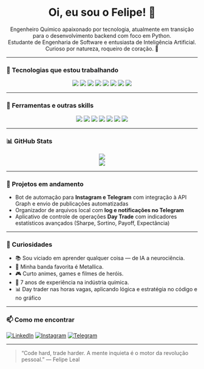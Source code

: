 <h1 align="center">Oi, eu sou o Felipe! 👋</h1>

<p align="center">
  Engenheiro Químico apaixonado por tecnologia, atualmente em transição para o desenvolvimento backend com foco em Python. <br>
  Estudante de Engenharia de Software e entusiasta de Inteligência Artificial. Curioso por natureza, roqueiro de coração. 🤘
</p>

---

### 🚀 Tecnologias que estou trabalhando

<p align="center">
  <img src="https://img.shields.io/badge/Python-3776AB?style=for-the-badge&logo=python&logoColor=white"/>
  <img src="https://img.shields.io/badge/Flask-000000?style=for-the-badge&logo=flask&logoColor=white"/>
  <img src="https://img.shields.io/badge/Django-092E20?style=for-the-badge&logo=django&logoColor=white"/>
  <img src="https://img.shields.io/badge/Node.js-43853D?style=for-the-badge&logo=node.js&logoColor=white">
  <img src="https://img.shields.io/badge/FastAPI-009688?style=for-the-badge&logo=fastapi&logoColor=white"/>
  <img src="https://img.shields.io/badge/MongoDB-4EA94B?style=for-the-badge&logo=mongodb&logoColor=white"/>
  <img src="https://img.shields.io/badge/PostgreSQL-336791?style=for-the-badge&logo=postgresql&logoColor=white"/>
  <img src="https://img.shields.io/badge/MySQL-4479A1?style=for-the-badge&logo=mysql&logoColor=white"/>
</p>

---

### 🧰 Ferramentas e outras skills

<p align="center">
  <img src="https://img.shields.io/badge/Git-F05032?style=for-the-badge&logo=git&logoColor=white"/>
  <img src="https://img.shields.io/badge/GitHub-181717?style=for-the-badge&logo=github&logoColor=white"/>
  <img src="https://img.shields.io/badge/Postman-FF6C37?style=for-the-badge&logo=postman&logoColor=white"/>
  <img src="https://img.shields.io/badge/PyCharm-000000?style=for-the-badge&logo=pycharm&logoColor=white"/>
  <img src="https://img.shields.io/badge/VSCode-007ACC?style=for-the-badge&logo=visualstudiocode&logoColor=white"/>
  <img src="https://img.shields.io/badge/Selenium-43B02A?style=for-the-badge&logo=selenium&logoColor=white"/>
  <img src="https://img.shields.io/badge/VBA-004880?style=for-the-badge&logo=microsoft-excel&logoColor=white"/>
</p>

---

### 📊 GitHub Stats

<p align="center">
  <img src="https://github-readme-stats.vercel.app/api?username=FelipeLeal92&show_icons=true&theme=tokyonight" />
  <br>
  <img src="https://github-readme-stats.vercel.app/api/top-langs/?username=FelipeLeal92&layout=compact&theme=tokyonight" />
</p>

---

### 🤖 Projetos em andamento

- Bot de automação para **Instagram e Telegram** com integração à API Graph e envio de publicações automatizadas
- Organizador de arquivos local com **log e notificações no Telegram**
- Aplicativo de controle de operações **Day Trade** com indicadores estatísticos avançados (Sharpe, Sortino, Payoff, Expectância)

---

### 🎸 Curiosidades

- 📚 Sou viciado em aprender qualquer coisa — de IA a neurociência.
- 🤘 Minha banda favorita é Metallica.
- 🎮 Curto animes, games e filmes de heróis.
- 💼 7 anos de experiência na indústria química.
- 📊 Day trader nas horas vagas, aplicando lógica e estratégia no código e no gráfico

---

### 📫 Como me encontrar

[![LinkedIn](https://img.shields.io/badge/LinkedIn-0077B5?style=for-the-badge&logo=linkedin&logoColor=white)](https://www.linkedin.com/in/felipeleal92)
[![Instagram](https://img.shields.io/badge/Instagram-E4405F?style=for-the-badge&logo=instagram&logoColor=white)](https://instagram.com/suaproximaversao_)
[![Telegram](https://img.shields.io/badge/Telegram-26A5E4?style=for-the-badge&logo=telegram&logoColor=white)](https://t.me/ManualTes)

---

> “Code hard, trade harder. A mente inquieta é o motor da revolução pessoal.” — Felipe Leal

      
<!--
**FelipeLeal92/FelipeLeal92** is a ✨ _special_ ✨ repository because its `README.md` (this file) appears on your GitHub profile.

Here are some ideas to get you started:

- 🔭 I’m currently working on ...
- 🌱 I’m currently learning ...
- 👯 I’m looking to collaborate on ...
- 🤔 I’m looking for help with ...
- 💬 Ask me about ...
- 📫 How to reach me: ...
- 😄 Pronouns: ...
- ⚡ Fun fact: ...
-->
